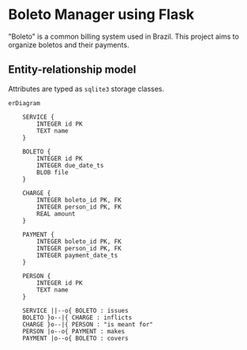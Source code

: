 # Boleto Manager using Flask

"Boleto" is a common billing system used in Brazil.
This project aims to organize boletos and their payments.

## Entity-relationship model

Attributes are typed as `sqlite3` storage classes.

```mermaid
erDiagram
    
    SERVICE {
        INTEGER id PK
        TEXT name
    }
    
    BOLETO {
        INTEGER id PK
        INTEGER due_date_ts
        BLOB file
    }

    CHARGE {
        INTEGER boleto_id PK, FK
        INTEGER person_id PK, FK
        REAL amount
    }

    PAYMENT {
        INTEGER boleto_id PK, FK
        INTEGER person_id PK, FK
        INTEGER payment_date_ts
    }
    
    PERSON {
        INTEGER id PK
        TEXT name
    }

    SERVICE ||--o{ BOLETO : issues
    BOLETO }o--|{ CHARGE : inflicts
    CHARGE }o--|{ PERSON : "is meant for"
    PERSON |o--o{ PAYMENT : makes
    PAYMENT |o--o{ BOLETO : covers
```
